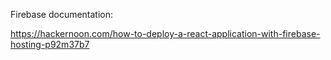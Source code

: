 Firebase documentation:

https://hackernoon.com/how-to-deploy-a-react-application-with-firebase-hosting-p92m37b7
